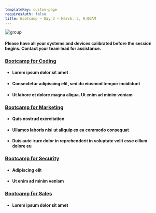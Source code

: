 ```yaml
---
templateKey: custom-page
requiresAuth: false
title: Bootcamp – Day 3 – March, 3, 9:00AM
---
```

![group](/img/fbmicro_bo-people-stones.png "group")

#### Please have all your systems  and devices calibrated before the session begins. Contact your team lead for assistance. **<br>**

### **[Bootcamp for Coding](https://about.fb.com/company-info/)**

* #### Lorem ipsum dolor sit amet
* #### Consectetur adipiscing elit, sed do eiusmod tempor incididunt
* #### Ut labore et dolore magna aliqua. Ut enim ad minim veniam

### **[Bootcamp for Marketing](https://about.fb.com/company-info/)**

* #### Quis nostrud exercitation
* #### Ullamco laboris nisi ut aliquip ex ea commodo consequat
* #### Duis aute irure dolor in reprehenderit in voluptate velit esse cillum dolore eu

### **[Bootcamp for Security](https://about.fb.com/company-info/)**

* #### Adipiscing elit
* #### Ut enim ad minim veniam

### **[Bootcamp for Sales](https://about.fb.com/company-info/)**

* #### Lorem ipsum dolor sit amet